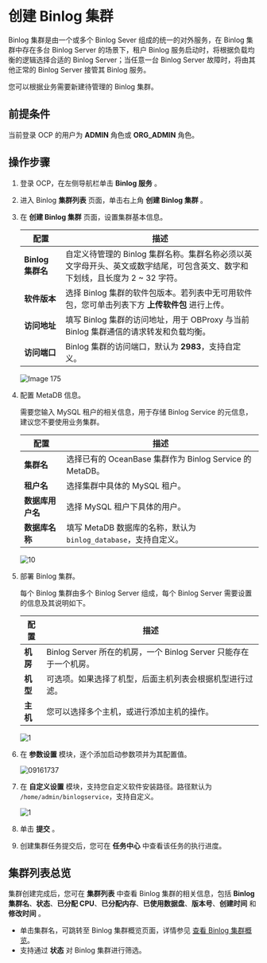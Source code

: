 # 创建 Binlog 集群

Binlog 集群是由一个或多个 Binlog Sever 组成的统一的对外服务，在 Binlog 集群中存在多台 Binlog Server 的场景下，租户 Binlog 服务启动时，将根据负载均衡的逻辑选择合适的 Binlog Server；当任意一台 Binlog Server 故障时，将由其他正常的 Binlog Server 接管其 Binlog 服务。

您可以根据业务需要新建待管理的 Binlog 集群。

## 前提条件

当前登录 OCP 的用户为 **ADMIN** 角色或 **ORG_ADMIN** 角色。

## 操作步骤

1. 登录 OCP，在左侧导航栏单击 **Binlog 服务** 。

2. 进入 Binlog **集群列表** 页面，单击右上角 **创建 Binlog 集群** 。

3. 在 **创建 Binlog 集群** 页面，设置集群基本信息。

     |配置  |   描述   |
     |-----|-------|
     | **Binlog 集群名**          | 自定义待管理的 Binlog 集群名称。集群名称必须以英文字母开头、英文或数字结尾，可包含英文、数字和下划线，且长度为 2 ~ 32 字符。|
     | **软件版本**         | 选择 Binlog 集群的软件包版本。若列表中无可用软件包，您可单击列表下方 **上传软件包** 进行上传。  |
     | **访问地址**          | 填写 Binlog 集群的访问地址，用于 OBProxy 与当前 Binlog 集群通信的请求转发和负载均衡。   |
     | **访问端口** | Binlog 集群的访问端口，默认为 **2983**，支持自定义。   |

     ![Image 175](https://obbusiness-private.oss-cn-shanghai.aliyuncs.com/doc/img/ocp/431/%E5%88%9B%E5%BB%BA%E9%9B%86%E7%BE%A4-%E5%9F%BA%E6%9C%AC%E8%AE%BE%E7%BD%AE.png)

4. 配置 MetaDB 信息。

   需要您输入 MySQL 租户的相关信息，用于存储 Binlog Service 的元信息，建议您不要使用业务集群。

     |配置  |   描述   |
     |-----|-------|
     | **集群名**    | 选择已有的 OceanBase 集群作为 Binlog Service 的 MetaDB。|
     | **租户名**    | 选择集群中具体的 MySQL 租户。   |
     | **数据库用户名**        | 选择 MySQL 租户下具体的用户。  |
     | **数据库名称**          | 填写 MetaDB 数据库的名称，默认为 `binlog_database`，支持自定义。   |

   ![10](https://obbusiness-private.oss-cn-shanghai.aliyuncs.com/doc/img/ocp/431/%E5%88%9B%E5%BB%BA%E9%9B%86%E7%BE%A4-metadb%E8%AE%BE%E7%BD%AE.png)

5. 部署 Binlog 集群。

   每个 Binlog 集群由多个 Binlog Server 组成，每个 Binlog Server 需要设置的信息及其说明如下。

   |   配置   |  描述   |
   |-----|-------|
   | **机房**     | Binlog Server 所在的机房，一个 Binlog Server 只能存在于一个机房。  |
   | **机型**    | 可选项。如果选择了机型，后面主机列表会根据机型进行过滤。   |
   | **主机**  | 您可以选择多个主机，或进行添加主机的操作。   |

   ![1](https://obbusiness-private.oss-cn-shanghai.aliyuncs.com/doc/img/ocp/431/%E5%88%9B%E5%BB%BA%E9%9B%86%E7%BE%A4-%E9%83%A8%E7%BD%B2binlog%E9%9B%86%E7%BE%A4.png)

6. 在 **参数设置** 模块，逐个添加启动参数项并为其配置值。

    ![09161737](https://obbusiness-private.oss-cn-shanghai.aliyuncs.com/doc/img/ocp/431/%E5%88%9B%E5%BB%BA%E9%9B%86%E7%BE%A4-%E5%8F%82%E6%95%B0%E8%AE%BE%E7%BD%AE.png)

7. 在 **自定义设置** 模块，支持您自定义软件安装路径。路径默认为 `/home/admin/binlogservice`，支持自定义。

   ![1](https://obbusiness-private.oss-cn-shanghai.aliyuncs.com/doc/img/ocp/431/%E8%87%AA%E5%AE%9A%E4%B9%89%E8%AE%BE%E7%BD%AE.png)

8. 单击 **提交** 。

9. 创建集群任务提交后，您可在 **任务中心** 中查看该任务的执行进度。

## 集群列表总览

集群创建完成后，您可在 **集群列表** 中查看 Binlog 集群的相关信息，包括 **Binlog 集群名**、**状态**、**已分配 CPU**、**已分配内存**、**已使用数据盘**、**版本号**、**创建时间** 和 **修改时间** 。

* 单击集群名，可跳转至 Binlog 集群概览页面，详情参见 [查看 Binlog 集群概览](300.manage-a-binlog-cluster/100.binlog-cluster-overview.md)。
* 支持通过 **状态** 对 Binlog 集群进行筛选。
